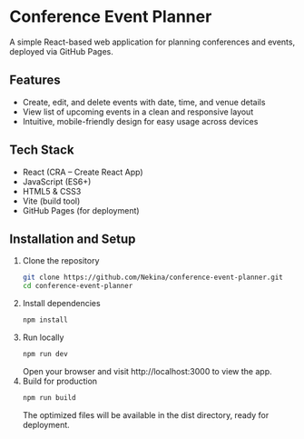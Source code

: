# Conference Event Planner

A simple React-based web application for planning conferences and events, deployed via GitHub Pages.

## Features
- Create, edit, and delete events with date, time, and venue details
- View list of upcoming events in a clean and responsive layout
- Intuitive, mobile-friendly design for easy usage across devices

## Tech Stack
- React (CRA – Create React App)
- JavaScript (ES6+)
- HTML5 & CSS3
- Vite (build tool)
- GitHub Pages (for deployment)

## Installation and Setup
1. Clone the repository
   ```bash
   git clone https://github.com/Nekina/conference-event-planner.git
   cd conference-event-planner
2. Install dependencies
   ```bash
   npm install
3. Run locally
   ```bash
   npm run dev
   ```
   Open your browser and visit http://localhost:3000 to view the app.
4. Build for production
   ```bash
   npm run build
   ```
   The optimized files will be available in the dist directory, ready for deployment.
